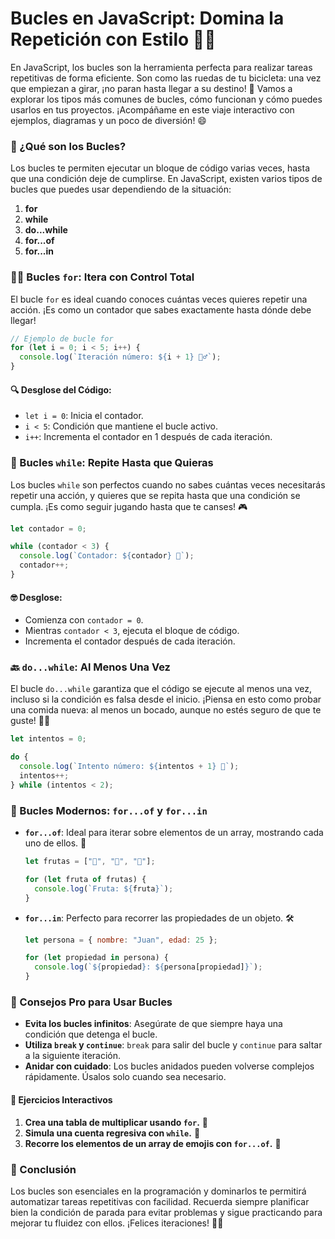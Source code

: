 # Bucles en JavaScript: Domina la Repetición con Estilo 🚀🔄

En JavaScript, los bucles son la herramienta perfecta para realizar tareas repetitivas de forma eficiente. Son como las ruedas de tu bicicleta: una vez que empiezan a girar, ¡no paran hasta llegar a su destino! 🌟 Vamos a explorar los tipos más comunes de bucles, cómo funcionan y cómo puedes usarlos en tus proyectos. ¡Acompáñame en este viaje interactivo con ejemplos, diagramas y un poco de diversión! 😄

### 🔄 ¿Qué son los Bucles?

Los bucles te permiten ejecutar un bloque de código varias veces, hasta que una condición deje de cumplirse. En JavaScript, existen varios tipos de bucles que puedes usar dependiendo de la situación:

1. **for**
2. **while**
3. **do...while**
4. **for...of**
5. **for...in**

### 🧑‍💻 Bucles `for`: Itera con Control Total

El bucle `for` es ideal cuando conoces cuántas veces quieres repetir una acción. ¡Es como un contador que sabes exactamente hasta dónde debe llegar!

```javascript
// Ejemplo de bucle for
for (let i = 0; i < 5; i++) {
  console.log(`Iteración número: ${i + 1} 🚴‍♂️`);
}
```

#### 🔍 Desglose del Código:

- `let i = 0`: Inicia el contador.
- `i < 5`: Condición que mantiene el bucle activo.
- `i++`: Incrementa el contador en 1 después de cada iteración.

### 🔁 Bucles `while`: Repite Hasta que Quieras

Los bucles `while` son perfectos cuando no sabes cuántas veces necesitarás repetir una acción, y quieres que se repita hasta que una condición se cumpla. ¡Es como seguir jugando hasta que te canses! 🎮

```javascript
let contador = 0;

while (contador < 3) {
  console.log(`Contador: ${contador} 🎯`);
  contador++;
}
```

#### 🤓 Desglose:

- Comienza con `contador = 0`.
- Mientras `contador < 3`, ejecuta el bloque de código.
- Incrementa el contador después de cada iteración.

### 🔙 `do...while`: Al Menos Una Vez

El bucle `do...while` garantiza que el código se ejecute al menos una vez, incluso si la condición es falsa desde el inicio. ¡Piensa en esto como probar una comida nueva: al menos un bocado, aunque no estés seguro de que te guste! 🍕😅

```javascript
let intentos = 0;

do {
  console.log(`Intento número: ${intentos + 1} 🤞`);
  intentos++;
} while (intentos < 2);
```

### 🚀 Bucles Modernos: `for...of` y `for...in`

- **`for...of`**: Ideal para iterar sobre elementos de un array, mostrando cada uno de ellos. 👀

  ```javascript
  let frutas = ["🍎", "🍌", "🍇"];

  for (let fruta of frutas) {
    console.log(`Fruta: ${fruta}`);
  }
  ```

- **`for...in`**: Perfecto para recorrer las propiedades de un objeto. 🛠️

  ```javascript
  let persona = { nombre: "Juan", edad: 25 };

  for (let propiedad in persona) {
    console.log(`${propiedad}: ${persona[propiedad]}`);
  }
  ```

### 🌟 Consejos Pro para Usar Bucles

- **Evita los bucles infinitos**: Asegúrate de que siempre haya una condición que detenga el bucle.
- **Utiliza `break` y `continue`**: `break` para salir del bucle y `continue` para saltar a la siguiente iteración.
- **Anidar con cuidado**: Los bucles anidados pueden volverse complejos rápidamente. Úsalos solo cuando sea necesario.

#### 🧪 Ejercicios Interactivos

1. **Crea una tabla de multiplicar usando `for`.** 🧮
2. **Simula una cuenta regresiva con `while`.** 🚀
3. **Recorre los elementos de un array de emojis con `for...of`.** 🎉

### 🏁 Conclusión

Los bucles son esenciales en la programación y dominarlos te permitirá automatizar tareas repetitivas con facilidad. Recuerda siempre planificar bien la condición de parada para evitar problemas y sigue practicando para mejorar tu fluidez con ellos. ¡Felices iteraciones! 🚀🎉
